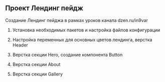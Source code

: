 ## Проект Лендинг пейдж

Создание Лендинг пейджа в рамках уроков канала dzen.ru/in9var

1. Установка необходимых пакетов и настройка файлов конфигурации

2. Настройка переменных для основных цветов лендинга, верстка Header

3. Верстка секции Hero, создание компонента Button

4. Верстка секции About

5. Верстка секции Gallery
